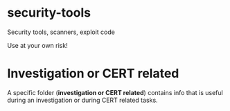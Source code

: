security-tools
==============

Security tools, scanners, exploit code

Use at your own risk!

# Investigation or CERT related

A specific folder (**investigation or CERT related**) contains info that is useful during an investigation or during CERT related tasks.